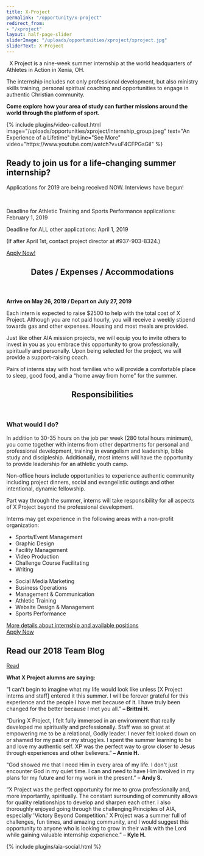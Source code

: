 ```yaml
---
title: X-Project
permalink: "/opportunity/x-project"
redirect_from:
- "/xproject"
layout: half-page-slider
sliderImage: "/uploads/opportunities/xproject/xproject.jpg"
sliderText: X-Project
---
```

<div class="container"><p>&nbsp; <img class="img-responsive pull-right" alt="" src="/uploads/opportunities/xproject/XProjectlogo-webb.jpg">X Project is a nine-week summer internship at the world headquarters of Athletes in Action in Xenia, OH. </p>
<p>The internship includes not only professional development, but also ministry skills training, personal spiritual coaching and opportunities to engage in authentic Christian community.</p>
<p style="font-weight:bolder;">Come explore how your area of study can further missions around the world through the platform of sport. </p>
</div>
<div class="mt20 mb30"><div class="mb mb-xs"></div>
<!-- space -->
{% include plugins/video-callout.html image="/uploads/opportunities/xproject/internship_group.jpeg" text="An Experience of a Lifetime" byLine="See More" video="https://www.youtube.com/watch?v=uF4CFPGsGiI" %}
<div class="mt20 mb30"><div class="mb mb-xs"></div>
<div class="row fullwidth">
    <div class="max-width mt20">
        <div class="mt20 callout no-border larger no-margin dark">
            <div class="container">
                <div class="callout-wrapper">
                    <div class="callout-left">
                        <h2 class="callout-title">Ready to join us for a life-changing summer internship?</h2>
                        <p>Applications for 2019 are being received NOW. Interviews have begun!</p>
                        <br />
                        <p>Deadline for Athletic Training and Sports Performance applications: February 1, 2019</p>
                        <p>Deadline for ALL other applications: April 1, 2019</p>
                        <p>(If after April 1st, contact project director at #937-903-8324.)</p>
                    </div>
                <!-- End .callout-left -->
                    <div class="callout-right">
                        <a href="https://my.athletesinaction.org/Applications/Tour/X-Project-Internship/default.aspx" class="btn btn-custom no-radius min-width">Apply Now!</a>
                    </div>
                </div>
            </div>
        </div>
    </div>
</div>
 <div class="mt20 mb30"><div class="mb mb-xs"></div>
<div class="row">
<div class=" span-12 cell" id="dates">
<header class="section-header container text-center">
<h2 class="section-title first-color" data-title="Dates">Dates / Expenses / Accommodations</h2>
</header>
</div></div>
<div class="row">
<div class=" span-12 cell">
<div class="container">
<p style="font-weight:bolder;">Arrive on May 26, 2019 / Depart on July 27, 2019</p>
<p>Each intern is expected to raise $2500 to help with the total cost of X Project. Although you are not paid hourly, you will receive a weekly stipend towards gas and other expenses. Housing and most meals are provided. </p>
<p>Just like other AIA mission projects, we will equip you to invite others to invest in you as you embrace this opportunity to grow professionally, spiritually and personally. Upon being selected for the project, we will provide a support-raising coach.</p>
<p>Pairs of interns stay with host families who will provide a comfortable place to sleep, good food, and a “home away from home” for the summer.</p>
</div></div></div>
<div class="mt20 mb30"><div class="mb mb-xs"></div>
<div class="row">
<div class=" span-12 cell" id="dates">
<header class="section-header container text-center">
<h2 class="section-title first-color" data-title="Dates">Responsibilities</h2>
</header>
</div></div>
<div class="row">
<div class=" span-12 cell">
<div class="container">
<h3> What would I do?</h3>
<p>In addition to 30-35 hours on the job per week (280 total hours minimum), you come together with interns from other departments for personal and professional development, training in evangelism and leadership, bible study and discipleship. Additionally, most interns will have the opportunity to provide leadership for an athletic youth camp.</p>

<p>Non-office hours include opportunities to experience authentic community including project dinners, social and evangelistic outings and other intentional, dynamic fellowship.</p>

<p>Part way through the summer, interns will take responsibility for all aspects of X Project beyond the professional development.</p>

<p>Interns may get experience in the following areas with a non-profit organization:</p>
<div class="col-md-6">
<ul>
<li>Sports/Event Management</li>			
<li>Graphic Design</li>
<li>Facility Management	</li>		
<li>Video Production</li>
<li>Challenge Course Facilitating</li>
<li>Writing</li>
</ul></div>
<div class="col-md-6">
<ul>
<li>Social Media Marketing</li>
<li>Business Operations</li>
<li>Management & Communication</li>
<li>Athletic Training</li>
<li>Website Design & Management</li>
<li>Sports Performance</li>
</ul></div>
</div>
<div class="container">
<div class="text-center mt20 mb20">
<a href="https://docs.google.com/document/d/1tvRgbHa4e2aB9dO4TsBMwTZkQMo0qKq30eY08uMsZ1w/edit" class="btn btn-custom no-radius min-width">More details about internship and available positions </a>
</div>
</div>
<div class="container">
<div class="text-center mt20 mb20">
<a href="https://my.athletesinaction.org/Applications/Tour/X-Project-Internship/default.aspx" class="btn btn-custom no-radius min-width">Apply Now </a>
</div>
</div>
</div></div>
<div class="row">
<div class=" span-12 cell">
<div class="container"><div class="callout bordered custom">
<div class="callout-wrapper">
<div class="callout-left">
<h2 class="callout-title">Read our 2018 Team Blog</h2>
<p class="callout-desc"></p>
</div>
<!-- End .callout-left -->
<div class="callout-right"><a href="https://goaia.org/opportunity/blog/x-project/" class="btn btn-gray btn-border no-radius min-width">Read</a></div>
<!-- End .callout-right --></div>
<!-- End .callout-wrapper --></div>
</div>
<div class="container"><p style="font-weight:bolder;">What X Project alumns are saying:</p>
<p>"<span>I can't begin to imagine what my life would look like unless [X Project interns and staff] entered it this summer. I will be forever grateful for this experience and the people I have met because of it. I have truly been changed for the better because I met you all.</span>” <strong>–&nbsp;<span>Brittni H. </span></strong></p>
<p>“<span>During X Project, I felt fully immersed in an environment that really developed me spiritually and professionally. Staff was so great at empowering me to be a relational, Godly leader. I never felt looked down on or shamed for my past or my struggles. I spent the summer learning to be and love my authentic self. XP was the perfect way to grow closer to Jesus through experiences and other believers.</span>”<strong> –&nbsp;<span>Annie H. </span></strong></p>
<p>“<span>God showed me that I need Him in every area of my life. I don't just encounter God in my quiet time. I can and need to have Him involved in my plans for my future and for my work in the present.</span>” –&nbsp;<strong>Andy S. </strong></p>
<p>“<span>X Project was the perfect opportunity for me to grow professionally and, more importantly, spiritually. The constant surrounding of community allows for quality relationships to develop and sharpen each other. I also thoroughly enjoyed going through the challenging Principles of AIA, especially 'Victory Beyond Competition.' X Project was a summer full of challenges, fun times, and amazing community, and I would suggest this opportunity to anyone who is looking to grow in their walk with the Lord while gaining valuable internship experience.</span>” – <strong>Kyle H. </strong></p>
</div></div></div>

{% include plugins/aia-social.html %}